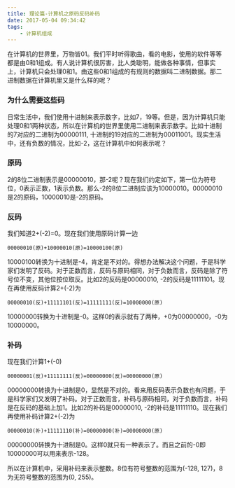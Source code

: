 ```yaml
---
title: 理论篇-计算机之原码反码补码
date: 2017-05-04 09:34:42
tags:
    - 计算机组成
---
```


在计算机的世界里，万物皆01。我们平时听得歌曲，看的电影，使用的软件等等都是由0和1组成。有人说计算机很厉害，比人类聪明，能做各种事情，但事实上，计算机只会处理0和1。由这些0和1组成的有规则的数据叫二进制数据。那二进制数据在计算机里又是什么样的呢？

### 为什么需要这些码
日常生活中，我们使用十进制来表示数字，比如7，19等。但是，因为计算机只能处理0和1两种状态，所以在计算机的世界里使用二进制来表示数字。比如十进制的7对应的二进制为00000111, 十进制的19对应的二进制为00011001。现实生活中，还有负数的情况，比如-2，这在计算机中如何表示呢？

### 原码
2的8位二进制表示是00000010，那-2呢？现在我们约定如下，第一位为符号位，0表示正数，1表示负数。那么-2的8位二进制应该为10000010。00000010是2的原码，10000010是-2的原码。

### 反码
我们知道2+(-2)=0。现在我们使用原码计算一边

```
00000010(原)+10000010(原)=10000100(原)
```
10000100转换为十进制是-4，肯定是不对的。得想办法解决这个问题，于是科学家们发明了反码。对于正数而言，反码与原码相同，对于负数而言，反码是除了符号位不变，其他位按位取反。比如2的反码是00000010, -2的反码是11111101。现在再使用反码计算2+(-2)为

```
00000010(反)+11111101(反)=11111111(反)=10000000(原)
```
10000000转换为十进制是-0。这样0的表示就有了两种，+0为00000000，-0为10000000。

### 补码
现在我们计算1+(-0)

```
00000001(反)+11111111(反)=00000000(反)=00000000(原)
```
00000000转换为十进制是0，显然是不对的。看来用反码表示负数也有问题，于是科学家们又发明了补码。对于正数而言，补码与原码相同，对于负数而言，补码是在反码的基础上加1。比如2的补码是00000010, -2的补码是11111110。现在我们再使用补码计算2+(-2)为

```
00000010(补)+11111110(补)=00000000(补)=00000000(原)
```
00000000转换为十进制是0。这样0就只有一种表示了。而且之前的-0即10000000可以用来表示-128。


所以在计算机中，采用补码来表示整数。8位有符号整数的范围为(-128, 127)，8为无符号整数的范围为(0, 255)。